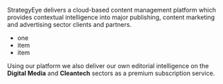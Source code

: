 StrategyEye delivers a cloud-based content management platform which provides contextual intelligence into major publishing, content marketing and advertising sector clients and partners. 

- one
- item
- item

Using our platform we also deliver our own editorial intelligence on the **Digital Media** and **Cleantech** sectors as a premium subscription service.